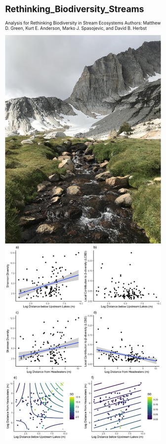 # Rethinking_Biodiversity_Streams
Analysis for Rethinking Biodiversity in Stream Ecosystems
Authors: Matthew D. Green, Kurt E. Anderson, Marko J. Spasojevic, and David B. Herbst

![](Images/pic.png)
![](Figs/Rplot01.jpeg)

